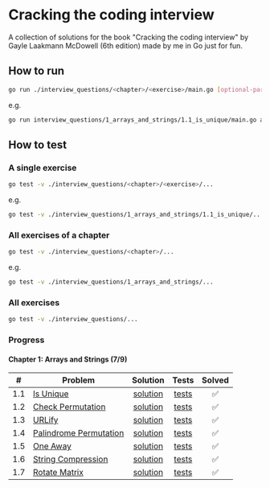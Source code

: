 # Cracking the coding interview

A collection of solutions for the book "Cracking the coding interview" by Gayle Laakmann McDowell (6th edition) made by me in Go just for fun.

## How to run

```bash
go run ./interview_questions/<chapter>/<exercise>/main.go [optional-params]
```

e.g.

```bash
go run interview_questions/1_arrays_and_strings/1.1_is_unique/main.go abcde
```

## How to test

### A single exercise

```bash
go test -v ./interview_questions/<chapter>/<exercise>/...
```

e.g.

```bash
go test -v ./interview_questions/1_arrays_and_strings/1.1_is_unique/...
```

### All exercises of a chapter

``` bash
go test -v ./interview_questions/<chapter>/...
```

e.g.

``` bash
go test -v ./interview_questions/1_arrays_and_strings/...
```

### All exercises

```bash
go test -v ./interview_questions/...
```

### Progress

#### Chapter 1: Arrays and Strings (7/9)

|  #  | Problem                        | Solution         | Tests         | Solved |
|-----|--------------------------------|:----------------:|:-------------:|:------:|
| 1.1 | [Is Unique][p1.1]              | [solution][s1.1] | [tests][t1.1] |   ✅   |
| 1.2 | [Check Permutation][p1.2]      | [solution][s1.2] | [tests][t1.2] |   ✅   |
| 1.3 | [URLify][p1.3]                 | [solution][s1.3] | [tests][t1.3] |   ✅   |
| 1.4 | [Palindrome Permutation][p1.4] | [solution][s1.4] | [tests][t1.4] |   ✅   |
| 1.5 | [One Away][p1.5]               | [solution][s1.5] | [tests][t1.5] |   ✅   |
| 1.6 | [String Compression][p1.6]     | [solution][s1.6] | [tests][t1.6] |   ✅   |
| 1.7 | [Rotate Matrix][p1.7]          | [solution][s1.7] | [tests][t1.7] |   ✅   |

<!-- References -->
[p1.1]: interview_questions/1_arrays_and_strings/1.1_is_unique/README.md
[s1.1]: interview_questions/1_arrays_and_strings/1.1_is_unique/main.go
[t1.1]: interview_questions/1_arrays_and_strings/1.1_is_unique/main_test.go
[p1.2]: interview_questions/1_arrays_and_strings/1.2_check_permutation/README.md
[s1.2]: interview_questions/1_arrays_and_strings/1.2_check_permutation/main.go
[t1.2]: interview_questions/1_arrays_and_strings/1.2_check_permutation/main_test.go
[p1.3]: interview_questions/1_arrays_and_strings/1.3_urlify/README.md
[s1.3]: interview_questions/1_arrays_and_strings/1.3_urlify/main.go
[t1.3]: interview_questions/1_arrays_and_strings/1.3_urlify/main_test.go
[p1.4]: interview_questions/1_arrays_and_strings/1.4_palindrome_permutation/README.md
[s1.4]: interview_questions/1_arrays_and_strings/1.4_palindrome_permutation/main.go
[t1.4]: interview_questions/1_arrays_and_strings/1.4_palindrome_permutation/main_test.go
[p1.5]: interview_questions/1_arrays_and_strings/1.5_one_away/README.md
[s1.5]: interview_questions/1_arrays_and_strings/1.5_one_away/main.go
[t1.5]: interview_questions/1_arrays_and_strings/1.5_one_away/main_test.go
[p1.6]: interview_questions/1_arrays_and_strings/1.6_string_compression/README.md
[s1.6]: interview_questions/1_arrays_and_strings/1.6_string_compression/main.go
[t1.6]: interview_questions/1_arrays_and_strings/1.6_string_compression/main_test.go
[p1.7]: interview_questions/1_arrays_and_strings/1.7_rotate_matrix/README.md
[s1.7]: interview_questions/1_arrays_and_strings/1.7_rotate_matrix/main.go
[t1.7]: interview_questions/1_arrays_and_strings/1.7_rotate_matrix/main_test.go
